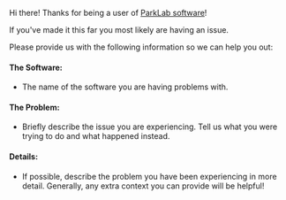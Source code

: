 Hi there! Thanks for being a user of [ParkLab software](https://compbio.hms.harvard.edu/software-1)! 

If you've made it this far you most likely are having an issue.

Please provide us with the following information so we can help you out:

#### The Software:

- The name of the software you are having problems with.

#### The Problem:

- Briefly describe the issue you are experiencing. Tell us what you were trying to do and what happened instead.

#### Details:

- If possible, describe the problem you have been experiencing in more detail. Generally, any extra context you can provide will be helpful!
